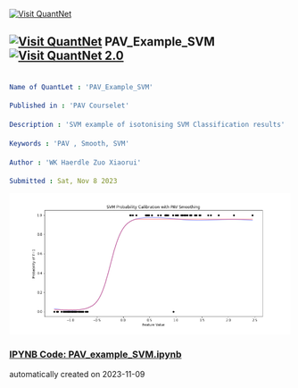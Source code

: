 [<img src="https://github.com/QuantLet/Styleguide-and-FAQ/blob/master/pictures/banner.png" width="1100" alt="Visit QuantNet">](http://quantlet.de/)

## [<img src="https://github.com/QuantLet/Styleguide-and-FAQ/blob/master/pictures/qloqo.png" alt="Visit QuantNet">](http://quantlet.de/) **PAV_Example_SVM** [<img src="https://github.com/QuantLet/Styleguide-and-FAQ/blob/master/pictures/QN2.png" width="60" alt="Visit QuantNet 2.0">](http://quantlet.de/)

```yaml

Name of QuantLet : 'PAV_Example_SVM'

Published in : 'PAV Courselet' 

Description : 'SVM example of isotonising SVM Classification results'

Keywords : 'PAV , Smooth, SVM'

Author : 'WK Haerdle Zuo Xiaorui'

Submitted : Sat, Nov 8 2023

```

![Picture1](svm.png)

### [IPYNB Code: PAV_example_SVM.ipynb](PAV_example_SVM.ipynb)


automatically created on 2023-11-09